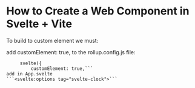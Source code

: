# How to Create a Web Component in Svelte + Vite
 
To build to custom element we must:

add customElement: true, to the rollup.config.js file:
   ``` plugins: [
        svelte({
            customElement: true,```
add in App.svelte
```<svelte:options tag="svelte-clock">```
